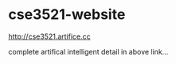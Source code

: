 cse3521-website
===============

http://cse3521.artifice.cc

complete artifical intelligent detail in above link...
